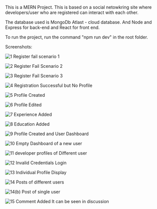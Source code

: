 This is a MERN Project. This is based on a social netowkring site where developers/user who are registered can interact with each other.

The database used is MongoDb Atlast - cloud database. And Node and Express for back-end and React for front end.

To run the project, run the command "npm run dev" in the root folder.

Screenshots:

![1 Register fail scenario 1](https://user-images.githubusercontent.com/82152236/124729968-881ca380-df2e-11eb-9d58-fdf139756b6b.png)

![2 Register Fail Scenario 2](https://user-images.githubusercontent.com/82152236/124730105-ac788000-df2e-11eb-8ab2-5456c0f7030a.png)

![3 Register Fail Scenario 3](https://user-images.githubusercontent.com/82152236/124730922-640d9200-df2f-11eb-9b26-fe5bb96e6c2b.png)

![4 Registration Successful but No Profile](https://user-images.githubusercontent.com/82152236/124730956-6c65cd00-df2f-11eb-9056-14984cdff8d8.png)

![5 Profile Created](https://user-images.githubusercontent.com/82152236/124730974-71c31780-df2f-11eb-9a14-db2a036ec40a.png)

![6 Profile Edited](https://user-images.githubusercontent.com/82152236/124731057-82738d80-df2f-11eb-9b2a-3fc5f52f0c92.png)

![7 Experience Added](https://user-images.githubusercontent.com/82152236/124731084-89020500-df2f-11eb-9fe7-472f7c63cb96.png)

![8 Education Added](https://user-images.githubusercontent.com/82152236/124731112-90291300-df2f-11eb-8d38-a5a06814afe6.png)

![9 Profile Created and User Dashboard](https://user-images.githubusercontent.com/82152236/124731130-96b78a80-df2f-11eb-99ea-6d2d5d9d689c.png)

![10 Empty Dashboard of a new user](https://user-images.githubusercontent.com/82152236/124731167-9dde9880-df2f-11eb-82b9-e8a5d2004b27.png)

![11 developer profiles of Different user](https://user-images.githubusercontent.com/82152236/124731207-a636d380-df2f-11eb-9498-ad01e74d6e00.png)

![12 Invalid Credentials Login](https://user-images.githubusercontent.com/82152236/124731233-ab941e00-df2f-11eb-9ef4-4c7b3af7511a.png)

![13 Individual Profile Display](https://user-images.githubusercontent.com/82152236/124731390-ce263700-df2f-11eb-9d25-b90e008bafbb.png)

![14 Posts of different users](https://user-images.githubusercontent.com/82152236/124731420-d67e7200-df2f-11eb-97b6-feaa887a496e.png)

![14(b) Post of single user](https://user-images.githubusercontent.com/82152236/124731444-dd0ce980-df2f-11eb-8f85-47c845555227.png)

![15 Comment Added It can be seen in discussion](https://user-images.githubusercontent.com/82152236/124731473-e302ca80-df2f-11eb-864e-16fb75b5e050.png)

